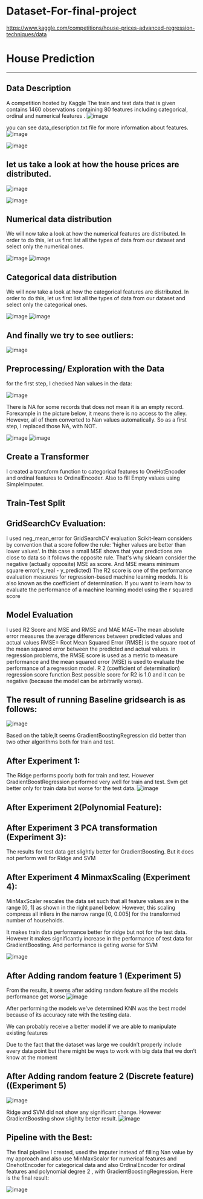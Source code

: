 # Dataset-For-final-project

https://www.kaggle.com/competitions/house-prices-advanced-regression-techniques/data

# House Prediction 

-------------------------------------------------
## Data Description
A competition hosted by Kaggle
The train  and test data that is given contains 1460  observations containing 80 features including categorical, ordinal and numerical features .
![image](https://user-images.githubusercontent.com/15922299/232814240-3a0984e2-e82a-43ee-a3f2-163f0776dfda.png)

you can see data_description.txt file for more information about features.
![image](https://user-images.githubusercontent.com/15922299/232815125-204d895c-58e7-4f35-9fcc-4432ba3f7da4.png)

![image](https://user-images.githubusercontent.com/15922299/232814936-bfcd3161-3e36-4ffa-b6a3-4ed081bbfd29.png)


## let us take a look at how the house prices are distributed.

![image](https://user-images.githubusercontent.com/15922299/232815578-cc5236ae-66ff-450d-8561-2edac5da44c3.png)

![image](https://user-images.githubusercontent.com/15922299/232816311-203fd4da-d9bb-40c7-baf5-da9015a73386.png)

## Numerical data distribution

We will now take a look at how the numerical features are distributed. In order to do this, let us first list all the types of data from our dataset and select only the numerical ones.

![image](https://user-images.githubusercontent.com/15922299/232816408-1ec299c1-77af-4ef5-bc94-9f6a49910dd9.png)
![image](https://user-images.githubusercontent.com/15922299/232816443-392f01ad-e4b3-48e6-ac21-061074b141c3.png)

## Categorical data distribution

We will now take a look at how the categorical features are distributed. In order to do this, let us first list all the types of data from our dataset and select only the categorical ones.

![image](https://user-images.githubusercontent.com/15922299/232816496-69dec857-a6e0-4ff7-93d9-2061b0c23f62.png)
![image](https://user-images.githubusercontent.com/15922299/232816512-cc6259ce-4c73-4e59-8860-802f716a0cbf.png)



## And finally we try to see outliers:
![image](https://user-images.githubusercontent.com/15922299/232823577-9e1ff988-950f-4c50-bbb6-f20fa01d649a.png)

   

## Preprocessing/ Exploration with the Data

for the first step, I checked Nan values in the data:

![image](https://user-images.githubusercontent.com/15922299/232816582-3e0111ba-1a75-42fa-b66a-793c2344675f.png)

There is NA for some records that does not mean it is an empty record. Forexample in the picture below, it means there is no access to the alley. However, all of them converted to Nan values automatically. So as a first step, I replaced those NA, with NOT.

![image](https://user-images.githubusercontent.com/15922299/232824585-caaf58ec-915b-4f06-be83-07232eb7f94f.png)
![image](https://user-images.githubusercontent.com/15922299/232825381-4dd8207f-8b98-48e6-adf8-f3007a4a1ebf.png)

## Create a Transformer 
I created a transform function to categorical features to OneHotEncoder and ordinal features to OrdinalEncoder. Also to fill Empty values using SimpleImputer.

## Train-Test Split
## GridSearchCv Evaluation:
I used neg_mean_error for GridSearchCV evaluation
Scikit-learn considers by convention that a score follow the rule: 'higher values are better than lower values'. In this case a small MSE shows that your predictions are close to data so it follows the opposite rule. That's why sklearn consider the negative (actually opposite) MSE as score.
And MSE means minimum square error( y_real - y_predicted)
The R2 score is one of the performance evaluation measures for regression-based machine learning models. It is also known as the coefficient of determination. If you want to learn how to evaluate the performance of a machine learning model using the r squared score

## Model Evaluation
I used R2 Score and MSE and RMSE and MAE
MAE=The mean absolute error measures the average differences between predicted values and actual values
RMSE= Root Mean Squared Error (RMSE) is the square root of the mean squared error between the predicted and actual values.
in regression problems, the RMSE score is used as a metric to measure performance and the mean squared error (MSE) is used to evaluate the performance of a regression model.
R 2 (coefficient of determination) regression score function.Best possible score for R2 is 1.0 and it can be negative (because the model can be arbitrarily worse).

## The result of running Baseline gridsearch is as follows: 
![image](https://user-images.githubusercontent.com/15922299/232869657-1d3a062e-d99a-437d-a41c-268dc8dc1d13.png)

Based on the table,It seems GradientBoostingRegression did better than two other algorithms both for train and test.
## After Experiment 1:
The Ridge performs poorly both for train and test. However GradientBoostRegression performed very well for train and test.
Svm get better only for train data but worse for the test data.
![image](https://user-images.githubusercontent.com/15922299/232880635-45579b3f-4562-4260-b954-0004e3b51dc4.png)

## After Experiment 2(Polynomial Feature):


## After Experiment 3 PCA transformation (Experiment 3):
The results for test data get slightly better for GradientBoosting.
But it does not perform well for Ridge and SVM


## After Experiment 4 MinmaxScaling (Experiment 4):
MinMaxScaler rescales the data set such that all feature values are in the range [0, 1] as shown in the right panel below. However, this scaling compress all inliers in the narrow range [0, 0.005] for the transformed number of households.

It makes train data performance better for ridge but not for the test data. However it makes significantly increase in the performance of test data for GradientBoosting. And performance is geting worse for SVM

![image](https://user-images.githubusercontent.com/15922299/232897727-2f97a4a3-f0ca-487f-ae25-199ef6cf6d04.png)


## After Adding random feature 1 (Experiment 5)

From the results, it seems after adding random feature all the models performance get worse
![image](https://user-images.githubusercontent.com/15922299/232874574-1f5c96cb-1f9c-4c8f-8686-db689bc04427.png)


After performing the models we've determined KNN was the best model because of its accuracy rate with the testing data.

We can probably receive a better model if we are able to manipulate existing features 

Due to the fact that the dataset was large we couldn’t properly include every data point but there might be ways to work with big data that we don’t know at the moment

## After Adding random feature 2 (Discrete feature) ((Experiment 5)

![image](https://user-images.githubusercontent.com/15922299/232901223-a699a684-9353-4c1b-9a6b-56edff30d4c8.png)

Ridge and SVM did not show any significant change. However GradientBoosting show slighlty better result.
![image](https://user-images.githubusercontent.com/15922299/232900686-aa07d95a-69fb-401f-903d-11b438cd7312.png)

## Pipeline with the Best:
The final pipeline I created, used the imputer instead of filling Nan value by my approach and also use MinMaxScalor for numerical features and OnehotEncoder for categorical data and also OrdinalEncoder for ordinal features and polynomial degree 2 , with GradientBoostingRegression. Here is the final result:

![image](https://user-images.githubusercontent.com/15922299/232902855-de4d9c3d-2d0d-4cb7-adb2-acdff0502d8d.png)






